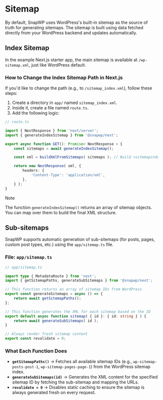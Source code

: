 # Sitemap

By default, SnapWP uses WordPress's built-in sitemap as the source of truth for generating sitemaps. The sitemap is built using data fetched directly from your WordPress backend and updates automatically.

## Index Sitemap

In the example Next.js starter app, the main sitemap is available at `/wp-sitemap.xml`, just like WordPress default.

### How to Change the Index Sitemap Path in Next.js

If you'd like to change the path (e.g., to `/sitemap_index.xml`), follow these steps:

1. Create a directory in `app/` named `sitemap_index.xml`.
2. Inside it, create a file named `route.ts`.
3. Add the following logic:

```ts
// route.ts

import { NextResponse } from 'next/server';
import { generateIndexSitemap } from '@snapwp/next';

export async function GET(): Promise< NextResponse > {
	const sitemaps = await generateIndexSitemap();

	const xml = buildXmlFromSitemaps( sitemaps ); // Build <sitemapindex> XML from list

	return new NextResponse( xml, {
		headers: {
			'Content-Type': 'application/xml',
		},
	} );
}
```

> [!Note]
> The function `generateIndexSitemap()` returns an array of sitemap objects. You can map over them to build the final XML structure.

## Sub-sitemaps

SnapWP supports automatic generation of sub-sitemaps (for posts, pages, custom post types, etc.) using the `app/sitemap.ts` file.

### File: `app/sitemap.ts`

```ts
// app/sitemap.ts

import type { MetadataRoute } from 'next';
import { getSitemapPaths, generateSubSitemaps } from '@snapwp/next';

// This function returns an array of sitemap IDs from WordPress
export const generateSitemaps = async () => {
	return await getSitemapPaths();
};

// This function generates the XML for each sitemap based on the ID
export default async function sitemap( { id }: { id: string } ) {
	return await generateSubSitemaps( id );
}

// Always render fresh sitemap content
export const revalidate = 0;
```

### What Each Function Does

-   **`getSitemapPaths()`** → Fetches all available sitemap IDs (e.g., `wp-sitemap-posts-post-1`, `wp-sitemap-pages-page-1`) from the WordPress sitemap index.
-   **`generateSubSitemaps(id)`** → Generates the XML content for the specified sitemap ID by fetching the sub-sitemap and mapping the URLs.
-   **`revalidate = 0`** → Disables static caching to ensure the sitemap is always generated fresh on every request.
